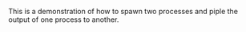 This is a demonstration of how to spawn two processes and piple the output of one process to another.
